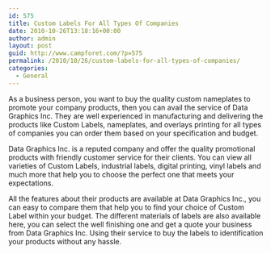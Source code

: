 ```yaml
---
id: 575
title: Custom Labels For All Types Of Companies
date: 2010-10-26T13:18:16+00:00
author: admin
layout: post
guid: http://www.campforet.com/?p=575
permalink: /2010/10/26/custom-labels-for-all-types-of-companies/
categories:
  - General
---
```

As a business person, you want to buy the quality custom nameplates to promote your company products, then you can avail the service of Data Graphics Inc. They are well experienced in manufacturing and delivering the products like Custom Labels, nameplates, and overlays printing for all types of companies you can order them based on your specification and budget.

Data Graphics Inc. is a reputed company and offer the quality promotional products with friendly customer service for their clients. You can view all varieties of Custom Labels, industrial labels, digital printing, vinyl labels and much more that help you to choose the perfect one that meets your expectations.

All the features about their products are available at Data Graphics Inc., you can easy to compare them that help you to find your choice of Custom Label within your budget. The different materials of labels are also available here, you can select the well finishing one and get a quote your business from Data Graphics Inc. Using their service to buy the labels to identification your products without any hassle.